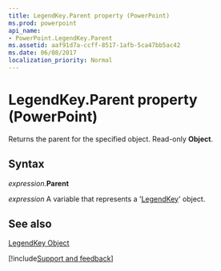 ```yaml
---
title: LegendKey.Parent property (PowerPoint)
ms.prod: powerpoint
api_name:
- PowerPoint.LegendKey.Parent
ms.assetid: aaf91d7a-ccff-8517-1afb-5ca47bb5ac42
ms.date: 06/08/2017
localization_priority: Normal
---
```



# LegendKey.Parent property (PowerPoint)

Returns the parent for the specified object. Read-only  **Object**.


## Syntax

_expression_.**Parent**

_expression_ A variable that represents a '[LegendKey](PowerPoint.LegendKey.md)' object.


## See also


[LegendKey Object](PowerPoint.LegendKey.md)

[!include[Support and feedback](~/includes/feedback-boilerplate.md)]